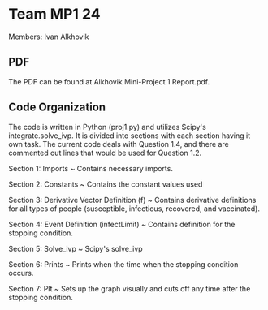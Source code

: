 # Team MP1 24
Members: Ivan Alkhovik

## PDF
The PDF can be found at Alkhovik Mini-Project 1 Report.pdf.

## Code Organization
The code is written in Python (proj1.py) and utilizes Scipy's integrate.solve_ivp. It is divided into sections with each section having it own task. The current code deals with Question 1.4, and there are commented out lines that would be used for Question 1.2.

Section 1: Imports ~ Contains necessary imports.

Section 2: Constants ~ Contains the constant values used

Section 3: Derivative Vector Definition (f) ~ Contains derivative definitions for all types of people (susceptible, infectious, recovered, and vaccinated).

Section 4: Event Definition (infectLimit) ~ Contains definition for the stopping condition.

Section 5: Solve_ivp ~ Scipy's solve_ivp

Section 6: Prints ~ Prints when the time when the stopping condition occurs.

Section 7: Plt ~ Sets up the graph visually and cuts off any time after the stopping condition.
